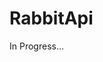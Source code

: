 # RabbitApi

In Progress...

<!---
# RabbitApi
Short description and motivation.

## Usage
How to use my plugin.

## Installation
Add this line to your application's Gemfile:

```ruby
gem 'rabbit_api'
```

And then execute:
```bash
$ bundle
```

Or install it yourself as:
```bash
$ gem install rabbit_api
```

## Contributing
Contribution directions go here.

## License
The gem is available as open source under the terms of the [MIT License](http://opensource.org/licenses/MIT).
-->

